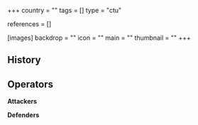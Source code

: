 +++
country = ""
tags = []
type = "ctu"

references = []

[images]
  backdrop = ""
  icon = ""
  main = ""
  thumbnail = ""
+++

## History

## Operators

**Attackers**

**Defenders**
